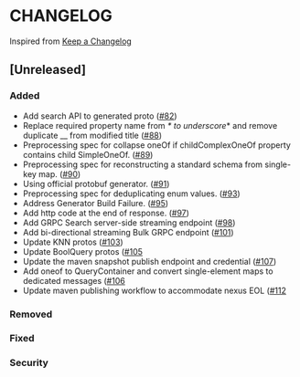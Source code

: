 # CHANGELOG

Inspired from [Keep a Changelog](https://keepachangelog.com/en/1.0.0/)

## [Unreleased]
### Added
- Add search API to generated proto ([#82](https://github.com/opensearch-project/opensearch-protobufs/pull/82))
- Replace required property name from _* to underscore_* and remove duplicate __ from modified title ([#88](https://github.com/opensearch-project/opensearch-protobufs/pull/88))
- Preprocessing spec for collapse oneOf if childComplexOneOf property contains child SimpleOneOf. ([#89](https://github.com/opensearch-project/opensearch-protobufs/pull/89))
- Preprocessing spec for reconstructing a standard schema from single-key map. ([#90](https://github.com/opensearch-project/opensearch-protobufs/pull/90))
- Using official protobuf generator. ([#91](https://github.com/opensearch-project/opensearch-protobufs/pull/91))
- Preprocessing spec for deduplicating enum values. ([#93](https://github.com/opensearch-project/opensearch-protobufs/pull/93))
- Address Generator Build Failure. ([#95](https://github.com/opensearch-project/opensearch-protobufs/pull/95))
- Add http code at the end of response. ([#97](https://github.com/opensearch-project/opensearch-protobufs/pull/97))
- Add GRPC Search server-side streaming endpoint ([#98](https://github.com/opensearch-project/opensearch-protobufs/pull/98))
- Add bi-directional streaming Bulk GRPC endpoint ([#101](https://github.com/opensearch-project/opensearch-protobufs/pull/101))
- Update KNN protos ([#103](https://github.com/opensearch-project/opensearch-protobufs/pull/103))
- Update BoolQuery protos ([#105](https://github.com/opensearch-project/opensearch-protobufs/pull/105)
- Update the maven snapshot publish endpoint and credential ([#107](https://github.com/opensearch-project/opensearch-protobufs/pull/107))  
- Add oneof to QueryContainer and convert single-element maps to dedicated messages ([#106](https://github.com/opensearch-project/opensearch-protobufs/pull/106)
- Update maven publishing workflow to accommodate nexus EOL ([#112](https://github.com/opensearch-project/opensearch-protobufs/pull/112)


### Removed

### Fixed

### Security
